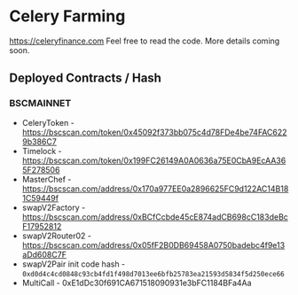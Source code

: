 # Celery Farming

https://celeryfinance.com Feel free to read the code. More details coming soon.

## Deployed Contracts / Hash

### BSCMAINNET

- CeleryToken - https://bscscan.com/token/0x45092f373bb075c4d78FDe4be74FAC6229b386C7
- Timelock - https://bscscan.com/token/0x199FC26149A0A0636a75E0CbA9EcAA365F278506
- MasterChef - https://bscscan.com/address/0x170a977EE0a2896625FC9d122AC14B181C59449f
- swapV2Factory - https://bscscan.com/address/0xBCfCcbde45cE874adCB698cC183deBcF17952812
- swapV2Router02 - https://bscscan.com/address/0x05fF2B0DB69458A0750badebc4f9e13aDd608C7F
- swapV2Pair init code hash - `0xd0d4c4cd0848c93cb4fd1f498d7013ee6bfb25783ea21593d5834f5d250ece66`
- MultiCall - 0xE1dDc30f691CA671518090931e3bFC1184BFa4Aa
